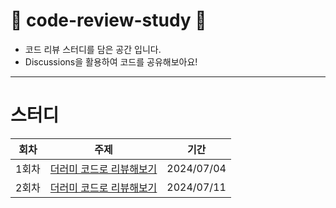 # 🐣 code-review-study 🐣
- 코드 리뷰 스터디를 담은 공간 입니다.
- Discussions을 활용하여 코드를 공유해보아요!

---
# 스터디

| 회차 | 주제 | 기간 |
|------|------|------|
| 1회차 | [더러미 코드로 리뷰해보기](https://github.com/talmood/code-review-study/blob/main/1회차/README.md) | 2024/07/04 |
| 2회차 | [더러미 코드로 리뷰해보기](https://github.com/talmood/code-review-study/blob/main/2회차/README.md) | 2024/07/11 |
